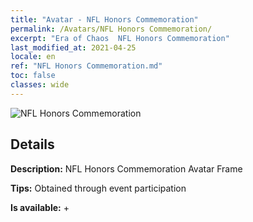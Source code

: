 ```yaml
---
title: "Avatar - NFL Honors Commemoration"
permalink: /Avatars/NFL Honors Commemoration/
excerpt: "Era of Chaos  NFL Honors Commemoration"
last_modified_at: 2021-04-25
locale: en
ref: "NFL Honors Commemoration.md"
toc: false
classes: wide
---
```

 ![NFL Honors Commemoration](/images/a/avatarFrame_94.png)

## Details

 **Description:** NFL Honors Commemoration Avatar Frame 

 **Tips:** Obtained through event participation 

 **Is available:**  + 

